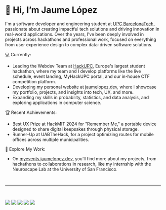 <h1>👋 Hi, I’m Jaume López</h1>

I'm a software developer and engineering student at [UPC BarcelonaTech](https://upc.edu), passionate about creating impactful tech solutions and driving innovation in real-world applications. Over the years, I’ve been deeply involved in projects across hackathons and professional work, focused on everything from user experience design to complex data-driven software solutions.

💻 Currently:

- Leading the Webdev Team at [HackUPC](https://hackupc.com), Europe's largest student hackathon, where my team and I develop platforms like the live schedule, event landing, MyHackUPC portal, and our in-house CTF competition platform.
- Developing my personal website at [jaumelopez.dev](https://jaumelopez.dev), where I showcase my portfolio, projects, and insights into tech, UX, and more.
- Expanding my skills in probability, statistics, and data analysis, and exploring applications in computer science.

🏆 Recent Achievements:

- Best UX Prize at HackMIT 2024 for "Remember Me," a portable device designed to share digital keepsakes through physical storage.
- Runner-Up at UABTheHack, for a project optimizing routes for mobile offices across multiple municipalities.

📌 Explore My Work:

- On [myevents.jaumelopez.dev](https://myevents.jaumelopez.dev), you’ll find more about my projects, from hackathons to collaborations in research, like my internship with the Neuroscape Lab at the University of San Francisco.


<br>
<hr>
<br>

![](http://github-profile-summary-cards.vercel.app/api/cards/profile-details?username=EncryptEx&theme=github_dark)
![](http://github-profile-summary-cards.vercel.app/api/cards/repos-per-language?username=EncryptEx&theme=github_dark) 
![](https://github-profile-summary-cards.vercel.app/api/cards/most-commit-language?username=EncryptEx&theme=github_dark)
![](https://github-profile-summary-cards.vercel.app/api/cards/stats?username=EncryptEx&theme=github_dark)
![](https://github-profile-summary-cards.vercel.app/api/cards/productive-time?username=EncryptEx&theme=github_dark&utcOffset=2)
